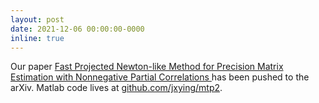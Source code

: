 ```yaml
---
layout: post
date: 2021-12-06 00:00:00-0000
inline: true
---
```


Our paper <a href="https://arxiv.org/pdf/2112.01939.pdf">Fast Projected Newton-like Method for Precision Matrix Estimation with Nonnegative Partial Correlations
</a> has been pushed to the arXiv.
Matlab code lives at <a href="https://github.com/jxying/mtp2">github.com/jxying/mtp2</a>.
